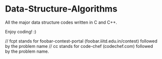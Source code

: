 # Data-Structure-Algorithms

All the major data structure codes written in C and C++.

Enjoy coding! :)

 
// fcpt stands for foobar-contest-portal (foobar.iiitd.edu.in/contest) followed by the problem name
// cc stands for code-chef (codechef.com) followed by the problem name.


